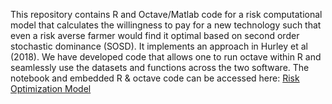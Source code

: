 This repository contains R and Octave/Matlab code for a risk computational model that calculates the willingness to pay for a new technology 
such that even a risk averse farmer would find it optimal based on second order stochastic dominance (SOSD). 
It implements an approach in Hurley et al (2018). We have developed code that allows one to run octave within R and seamlessly use the datasets and functions across the two software. The notebook and embedded R & octave code can be accessed here: <a href="https://eia2030-ex-ante.github.io/WTP_Bounds_SOSD_Risk_Model/" target="_blank"> Risk Optimization Model</a>
